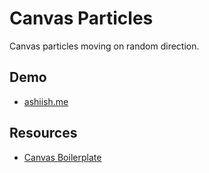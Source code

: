 # Canvas Particles

Canvas particles moving on random direction.

## Demo

- [ashiish.me](https://www.ashiish.me)

## Resources

- [Canvas Boilerplate](https://github.com/ashiishme/canvas-boilerplate)

